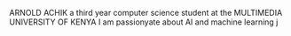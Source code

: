 ARNOLD ACHIK
a third year computer science student at the MULTIMEDIA UNIVERSITY OF KENYA
I am passionyate about AI and machine learning  j


